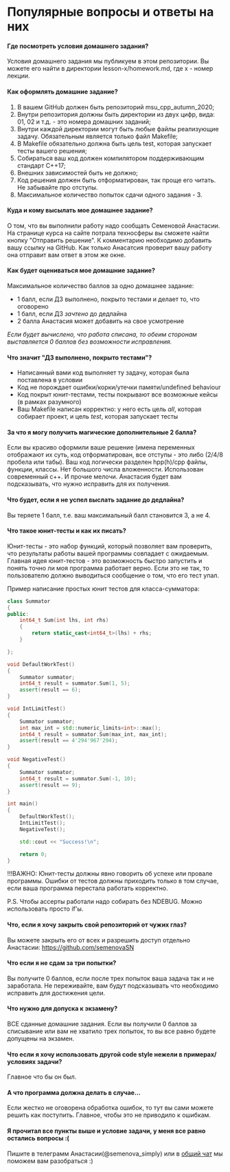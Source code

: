 # Популярные вопросы и ответы на них

#### Где посмотреть условия домашнего задания?
Условия домашнего задания мы публикуем в этом репозитории. Вы можете его найти в директории lesson-x/homework.md, где x - номер лекции.

#### Как оформлять домашние задание?
1. В вашем GitHub должен быть репозиторий msu\_cpp\_autumn\_2020;
2. Внутри репозитория должны быть директории из двух цифр, вида: 01, 02 и т.д. - это номера домашних заданий;
3. Внутри каждой директории могут быть любые файлы реализующие задачу. Обязательным является только файл Makefile;
4. В Makefile обязательно должна быть цель test, которая запускает тесты вашего решения;
5. Собираться ваш код должен компилятором поддерживающим стандарт С++17;
6. Внешних зависимостей быть не должно;
7. Код решения должен быть отформатирован, так проще его читать. Не забывайте про отступы.
8. Максимальное количество попыток сдачи одного задания - 3.

#### Куда и кому высылать мое домашнее задание?
О том, что вы выполнили работу надо сообщать Семеновой Анастасии. На странице курса на сайте потрала техносферы вы сможете найти кнопку "Отправить решение". К комментарию необходимо добавить вашу ссылку на GitHub. Как только Анасатсия проверит вашу работу она отправит вам ответ в этом же окне.

#### Как будет оцениваться мое домашние задание?
Максимальное количество баллов за одно домашнее задание:
+ 1 балл, если ДЗ выполнено, покрыто тестами и делает то, что оговорено
+ 1 балл, если ДЗ *зачтено* до дедлайна
+ 2 балла Анастасия может добавить на свое усмотрение

*Если будет вычислено, что работа списана, то обеим сторонам выставляется 0 баллов без возможности исправления.*

#### Что значит "ДЗ выполнено, покрыто тестами"?
- Написанный вами код выполняет ту задачу, которая была поставлена в условии
- Код не порождает ошибки/корки/утечки памяти/undefined behaviour
- Код покрыт юнит-тестами, тесты покрывают все возможные кейсы (в рамках разумного)
- Ваш Makefile написан корректно: у него есть цель *all*, которая собирает проект, и цель *test*, которая запускает тесты

#### За что я могу получить магические дополнительные 2 балла?
Если вы красиво оформили ваше решение (имена переменных отображают их суть, код отформатирован, все отступы - это либо (2/4/8 пробела или табы). Ваш код логически разделен hpp(h)/cpp файлы, функции, классы. Нет большого числа вложенности. Использован современный с++. И прочие мелочи. Анастасия будет вам подсказывать, что нужно исправить для их получения.

#### Что будет, если я не успел выслать задание до дедлайна?
Вы теряете 1 балл, т.е. ваш максимальный балл становится 3, а не 4.

#### Что такое юнит-тесты и как их писать?
Юнит-тесты - это набор функций, который позволяет вам проверить, что результаты работы вашей программы совпадает с ожидаемым. Главная идея юнит-тестов - это возможность быстро запустить и понять точно ли моя программа работает верно. Если это не так, то пользователю должно выводиться сообщение о том, что его тест упал.

Пример написание простых юнит тестов для класса-сумматора:
```c++
class Summator
{
public:
    int64_t Sum(int lhs, int rhs)
    {
        return static_cast<int64_t>(lhs) + rhs;
    }

};

void DefaultWorkTest()
{
    Summator summator;
    int64_t result = summator.Sum(1, 5);
    assert(result == 6);
}

void IntLimitTest()
{
    Summator summator;
    int max_int = std::numeric_limits<int>::max();
    int64_t result = summator.Sum(max_int, max_int);
    assert(result == 4'294'967'294);
}

void NegativeTest()
{
    Summator summator;
    int64_t result = summator.Sum(-1, 10);
    assert(result == 9);
}

int main()
{
    DefaultWorkTest();
    IntLimitTest();
    NegativeTest();

    std::cout << "Success!\n";

    return 0;
}
```

!!!ВАЖНО: Юнит-тесты должны явно говорить об успехе или провале программы. Ошибки от тестов должны приходить только в том случае, если ваша программа перестала работать корректно.

P.S. Чтобы ассерты работали надо собирать без NDEBUG. Можно использовать просто if'ы.

#### Что, если я хочу закрыть свой репозиторий от чужих глаз?
Вы можете закрыть его от всех и разрешить доступ отдельно Анастасии: https://github.com/semenovaSN

#### Что если я не сдам за три попытки?
Вы получите 0 баллов, если после трех попыток ваша задача так и не заработала. Не переживайте, вам будут подсказывать что необходимо исправить для достижения цели.

#### Что нужно для допуска к экзамену?
ВСЕ сданные домашние задания. Если вы получили 0 баллов за списывание или вам не хватило трех попыток, то вы все равно будете допущены на экзамен.

#### Что если я хочу использовать другой code style нежели в примерах/условиях задачи?
Главное что бы он был.

#### А что программа должна делать в случае...
Если жестко не оговорена обработка ошибок, то тут вы сами можете решить как поступить. Главное, чтобы это не приводило к ошибкам.

#### Я прочитал все пункты выше и условие задачи, у меня все равно остались вопросы :(
Пишите в телеграмм Анастасии(@semenova\_simply) или в [общий чат](https://t.me/joinchat/DFFNM1WNmNfQea0wF0B5_w) мы поможем вам разобраться :)
